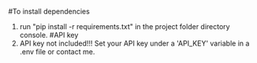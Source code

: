 #To install dependencies
1) run "pip install -r requirements.txt" in the project folder directory console.
#API key
2) API key not included!!! Set your API key under a 'API_KEY' variable in a .env file or contact me.
